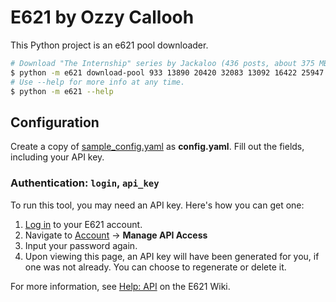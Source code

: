 # E621 by Ozzy Callooh

This Python project is an e621 pool downloader.

```bash
# Download "The Internship" series by Jackaloo (436 posts, about 375 MB)
$ python -m e621 download-pool 933 13890 20420 32083 13092 16422 25947 29589
# Use --help for more info at any time.
$ python -m e621 --help
```

## Configuration

Create a copy of [sample_config.yaml](sample_config.yaml) as **config.yaml**. Fill out the fields, including your API key.

### Authentication: `login`, `api_key`

To run this tool, you may need an API key. Here's how you can get one:

1. [Log in](https://e621.net/session/new) to your E621 account.
2. Navigate to [Account](https://e621.net/users/home) &rarr; **Manage API Access**
3. Input your password again.
4. Upon viewing this page, an API key will have been generated for you, if one was not already. You can choose to regenerate or delete it.

For more information, see [Help: API](https://e621.net/help/api) on the E621 Wiki.
